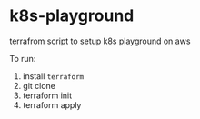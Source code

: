 # k8s-playground
terrafrom script to setup k8s playground on aws

To run:
1. install `terraform`
2. git clone
3. terraform init
4. terraform apply
